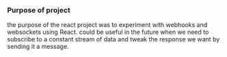 ### Purpose of project
the purpose of the react project was to experiment with webhooks and websockets using React. could be useful in the future when we need to subscribe to a constant stream of data and tweak the response we want by sending it a message.